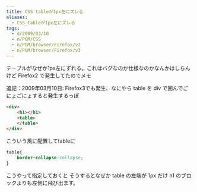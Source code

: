 ```yaml
---
title: CSS tableが1px左にズレる
aliases:
  - CSS_tableが1px左にズレる
tags:
  - d/2009/03/10
  - n/PGM/CSS
  - n/PGM/browser/Firefox/v2
  - n/PGM/browser/Firefox/v3
---
```



テーブルがなぜか1px左にずれる。これはバグなのか仕様なのかなんかはしらんけど Firefox2 で発生してたのでメモ


追記：2009年03月10日: Firefox3でも発生、なにやら table を div で囲んでごにょごにょすると発生するっぽ

```html
<div>
    <h1></h1>
    <table>
    </table>
</div>
```

こういう風に配置してtableに

```css
table{
    border-collapse:collapse;
}
```

こうやって指定しておくと
そうするとなぜか table の左端が 1px だけ h1 のブロックよりも左側に飛び出ます。
